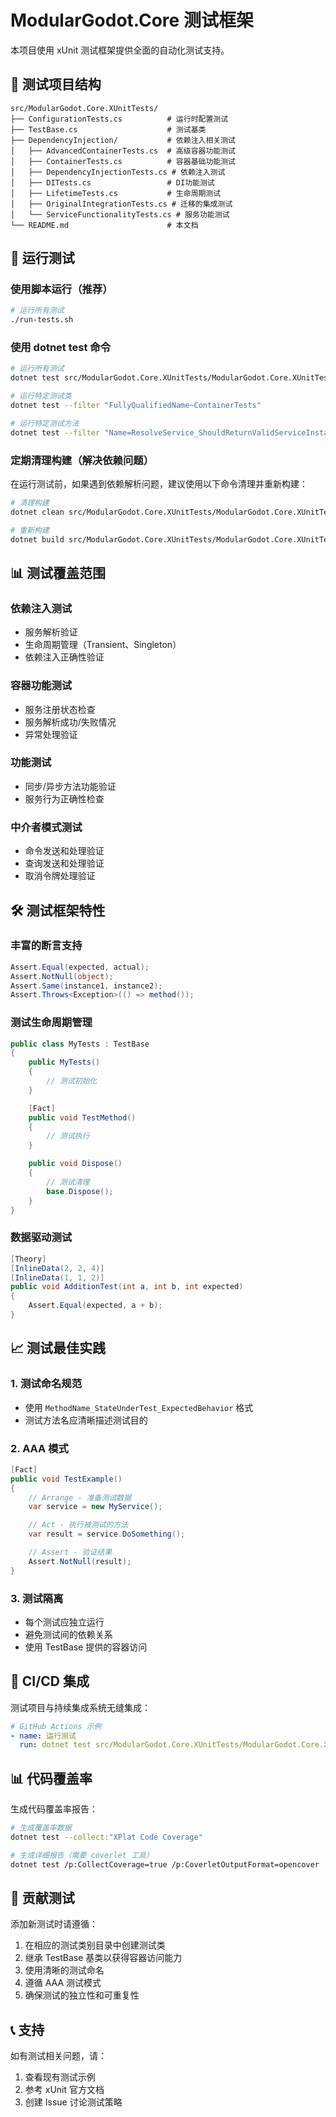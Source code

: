 # ModularGodot.Core 测试框架

本项目使用 xUnit 测试框架提供全面的自动化测试支持。

## 🧪 测试项目结构

```
src/ModularGodot.Core.XUnitTests/
├── ConfigurationTests.cs          # 运行时配置测试
├── TestBase.cs                    # 测试基类
├── DependencyInjection/           # 依赖注入相关测试
│   ├── AdvancedContainerTests.cs  # 高级容器功能测试
│   ├── ContainerTests.cs          # 容器基础功能测试
│   ├── DependencyInjectionTests.cs # 依赖注入测试
│   ├── DITests.cs                 # DI功能测试
│   ├── LifetimeTests.cs           # 生命周期测试
│   ├── OriginalIntegrationTests.cs # 迁移的集成测试
│   └── ServiceFunctionalityTests.cs # 服务功能测试
└── README.md                      # 本文档
```

## 🚀 运行测试

### 使用脚本运行（推荐）

```bash
# 运行所有测试
./run-tests.sh
```

### 使用 dotnet test 命令

```bash
# 运行所有测试
dotnet test src/ModularGodot.Core.XUnitTests/ModularGodot.Core.XUnitTests.csproj

# 运行特定测试类
dotnet test --filter "FullyQualifiedName~ContainerTests"

# 运行特定测试方法
dotnet test --filter "Name=ResolveService_ShouldReturnValidServiceInstance"
```

### 定期清理构建（解决依赖问题）

在运行测试前，如果遇到依赖解析问题，建议使用以下命令清理并重新构建：

```bash
# 清理构建
dotnet clean src/ModularGodot.Core.XUnitTests/ModularGodot.Core.XUnitTests.csproj

# 重新构建
dotnet build src/ModularGodot.Core.XUnitTests/ModularGodot.Core.XUnitTests.csproj
```

## 📊 测试覆盖范围

### 依赖注入测试
- 服务解析验证
- 生命周期管理（Transient、Singleton）
- 依赖注入正确性验证

### 容器功能测试
- 服务注册状态检查
- 服务解析成功/失败情况
- 异常处理验证

### 功能测试
- 同步/异步方法功能验证
- 服务行为正确性检查

### 中介者模式测试
- 命令发送和处理验证
- 查询发送和处理验证
- 取消令牌处理验证

## 🛠️ 测试框架特性

### 丰富的断言支持
```csharp
Assert.Equal(expected, actual);
Assert.NotNull(object);
Assert.Same(instance1, instance2);
Assert.Throws<Exception>(() => method());
```

### 测试生命周期管理
```csharp
public class MyTests : TestBase
{
    public MyTests()
    {
        // 测试初始化
    }

    [Fact]
    public void TestMethod()
    {
        // 测试执行
    }

    public void Dispose()
    {
        // 测试清理
        base.Dispose();
    }
}
```

### 数据驱动测试
```csharp
[Theory]
[InlineData(2, 2, 4)]
[InlineData(1, 1, 2)]
public void AdditionTest(int a, int b, int expected)
{
    Assert.Equal(expected, a + b);
}
```

## 📈 测试最佳实践

### 1. 测试命名规范
- 使用 `MethodName_StateUnderTest_ExpectedBehavior` 格式
- 测试方法名应清晰描述测试目的

### 2. AAA 模式
```csharp
[Fact]
public void TestExample()
{
    // Arrange - 准备测试数据
    var service = new MyService();

    // Act - 执行被测试的方法
    var result = service.DoSomething();

    // Assert - 验证结果
    Assert.NotNull(result);
}
```

### 3. 测试隔离
- 每个测试应独立运行
- 避免测试间的依赖关系
- 使用 TestBase 提供的容器访问

## 🔄 CI/CD 集成

测试项目与持续集成系统无缝集成：

```yaml
# GitHub Actions 示例
- name: 运行测试
  run: dotnet test src/ModularGodot.Core.XUnitTests/ModularGodot.Core.XUnitTests.csproj
```

## 📊 代码覆盖率

生成代码覆盖率报告：

```bash
# 生成覆盖率数据
dotnet test --collect:"XPlat Code Coverage"

# 生成详细报告（需要 coverlet 工具）
dotnet test /p:CollectCoverage=true /p:CoverletOutputFormat=opencover
```

## 🤝 贡献测试

添加新测试时请遵循：

1. 在相应的测试类别目录中创建测试类
2. 继承 TestBase 基类以获得容器访问能力
3. 使用清晰的测试命名
4. 遵循 AAA 测试模式
5. 确保测试的独立性和可重复性

## 📞 支持

如有测试相关问题，请：

1. 查看现有测试示例
2. 参考 xUnit 官方文档
3. 创建 Issue 讨论测试策略
